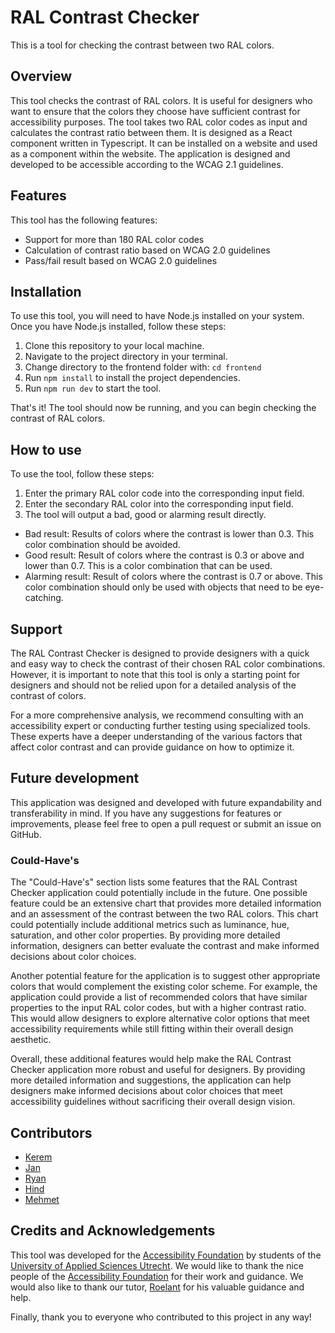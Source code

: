 # RAL Contrast Checker

This is a tool for checking the contrast between two RAL colors.

## Overview

This tool checks the contrast of RAL colors. It is useful for designers who want to ensure that the colors they choose have sufficient contrast for accessibility purposes. The tool takes two RAL color codes as input and calculates the contrast ratio between them. It is designed as a React component written in Typescript. It can be installed on a website and used as a component within the website. The application is designed and developed to be accessible according to the WCAG 2.1 guidelines.

## Features

This tool has the following features:

-   Support for more than 180 RAL color codes
-   Calculation of contrast ratio based on WCAG 2.0 guidelines
-   Pass/fail result based on WCAG 2.0 guidelines

## Installation

To use this tool, you will need to have Node.js installed on your system. Once you have Node.js installed, follow these steps:

1. Clone this repository to your local machine.
2. Navigate to the project directory in your terminal.
3. Change directory to the frontend folder with: `cd frontend`
4. Run `npm install` to install the project dependencies.
5. Run `npm run dev` to start the tool.

That's it! The tool should now be running, and you can begin checking the contrast of RAL colors.

## How to use

To use the tool, follow these steps:

1. Enter the primary RAL color code into the corresponding input field.
2. Enter the secondary RAL color into the corresponding input field.
3. The tool will output a bad, good or alarming result directly.

-   Bad result: Results of colors where the contrast is lower than 0.3. This color combination should be avoided.
-   Good result: Result of colors where the contrast is 0.3 or above and lower than 0.7. This is a color combination that can be used.
-   Alarming result: Result of colors where the contrast is 0.7 or above. This color combination should only be used with objects that need to be eye-catching.

## Support

The RAL Contrast Checker is designed to provide designers with a quick and easy way to check the contrast of their chosen RAL color combinations. However, it is important to note that this tool is only a starting point for designers and should not be relied upon for a detailed analysis of the contrast of colors.

For a more comprehensive analysis, we recommend consulting with an accessibility expert or conducting further testing using specialized tools. These experts have a deeper understanding of the various factors that affect color contrast and can provide guidance on how to optimize it.

## Future development

This application was designed and developed with future expandability and transferability in mind. If you have any suggestions for features or improvements, please feel free to open a pull request or submit an issue on GitHub.

### Could-Have's

The "Could-Have's" section lists some features that the RAL Contrast Checker application could potentially include in the future. One possible feature could be an extensive chart that provides more detailed information and an assessment of the contrast between the two RAL colors. This chart could potentially include additional metrics such as luminance, hue, saturation, and other color properties. By providing more detailed information, designers can better evaluate the contrast and make informed decisions about color choices.

Another potential feature for the application is to suggest other appropriate colors that would complement the existing color scheme. For example, the application could provide a list of recommended colors that have similar properties to the input RAL color codes, but with a higher contrast ratio. This would allow designers to explore alternative color options that meet accessibility requirements while still fitting within their overall design aesthetic.

Overall, these additional features would help make the RAL Contrast Checker application more robust and useful for designers. By providing more detailed information and suggestions, the application can help designers make informed decisions about color choices that meet accessibility guidelines without sacrificing their overall design vision.

## Contributors

-   [Kerem](https://github.com/kerem748)
-   [Jan](https://github.com/JtdeGraaf)
-   [Ryan](https://github.com/Ryan-Reddy)
-   [Hind](https://github.com/hindbaroudii)
-   [Mehmet](https://github.com/kilimanjaro030)

## Credits and Acknowledgements

This tool was developed for the [Accessibility Foundation](https://www.accessibility.nl/) by students of the [University of Applied Sciences Utrecht](https://www.internationalhu.com/). We would like to thank the nice people of the [Accessibility Foundation](https://www.accessibility.nl/) for their work and guidance. We would also like to thank our tutor, [Roelant](https://github.com/roelanto) for his valuable guidance and help.

Finally, thank you to everyone who contributed to this project in any way!
